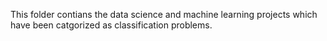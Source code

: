 This folder contians the data science and machine learning projects which have been catgorized as classification problems.
